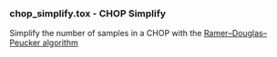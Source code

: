 [//]: # (For development of this README.md, use http://markdownlivepreview.com/)

### chop_simplify.tox - CHOP Simplify
Simplify the number of samples in a CHOP with the [Ramer–Douglas–Peucker algorithm](https://en.wikipedia.org/wiki/Ramer%E2%80%93Douglas%E2%80%93Peucker_algorithm)